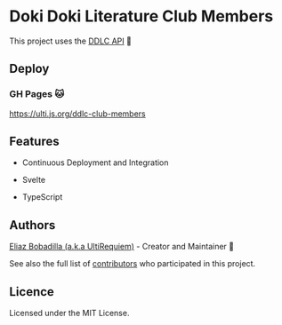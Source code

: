# Doki Doki Literature Club Members

This project uses the [DDLC API](https://github.com/UltiRequiem/ddlc_api) 🎲

## Deploy

### GH Pages 🐱

https://ulti.js.org/ddlc-club-members

## Features

- Continuous Deployment and Integration

- Svelte

- TypeScript

## Authors

[Eliaz Bobadilla (a.k.a UltiRequiem)](https://ultirequiem.com) - Creator and
Maintainer 💪

See also the full list of
[contributors](https://github.com/UltiRequiem/ddlc-club-members/contributors)
who participated in this project.

## Licence

Licensed under the MIT License.
